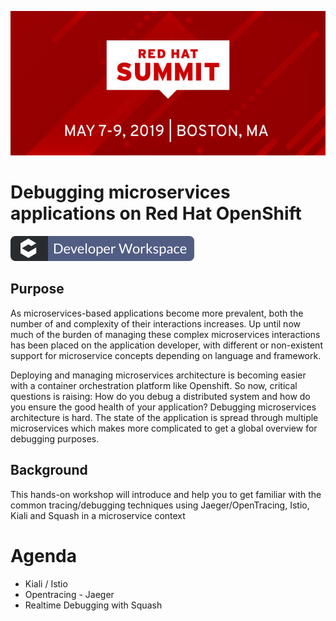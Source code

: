 
![Red Hat Summit](images/redhatsummit2019.jpg)

# Debugging microservices applications on Red Hat OpenShift

[![Contribute](images/factory-contribute.svg)](http://codeready-lab-infra.apps.nantes-60eb.openshiftworkshop.com/f?url=https://github.com/mcouliba/cloud-native-labs/tree/debugging)

## Purpose

As microservices-based applications become more prevalent, both the number of
and complexity of their interactions increases. Up until now much of the burden
of managing these complex microservices interactions has been placed on the
application developer, with different or non-existent support for microservice
concepts depending on language and framework.

Deploying and managing microservices architecture is becoming easier with a 
container orchestration platform like Openshift. So now, critical questions
 is raising: How do you debug a distributed system and how do you ensure 
the good health of your application? Debugging microservices architecture is hard. 
The state of the application is spread through multiple microservices which makes 
more complicated to get a global overview for debugging purposes.

## Background
This hands-on workshop will introduce and help you to get familiar with the common 
tracing/debugging techniques using Jaeger/OpenTracing, Istio, Kiali and Squash in 
a microservice context

# Agenda
* Kiali / Istio
* Opentracing - Jaeger
* Realtime Debugging with Squash
